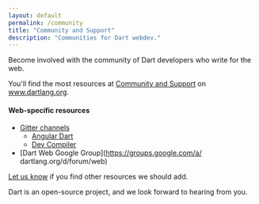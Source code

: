 ```yaml
---
layout: default
permalink: /community
title: "Community and Support"
description: "Communities for Dart webdev."
---
```


Become involved with the community of Dart developers who write for the web.

You'll find the most resources at [Community and Support]({{site.dartlang}}/community) on www.dartlang.org.

#### Web-specific resources

* [Gitter channels](https://gitter.im/dart-lang/)
  * [Angular Dart](https://gitter.im/dart-lang/angular2)
  * [Dev Compiler](https://gitter.im/dart-lang/dev_compiler)
* [Dart Web Google Group](https://groups.google.com/a/
dartlang.org/d/forum/web)

<a href="https://github.com/dart-lang/site-webdev/issues/new?title=Bad%20URL&body=URL%3A%20%0AExpected%20page%3A%20" target="_blank">Let us know</a>
if you find other resources we should add.

Dart is an open-source project, and we look forward to hearing from you.
